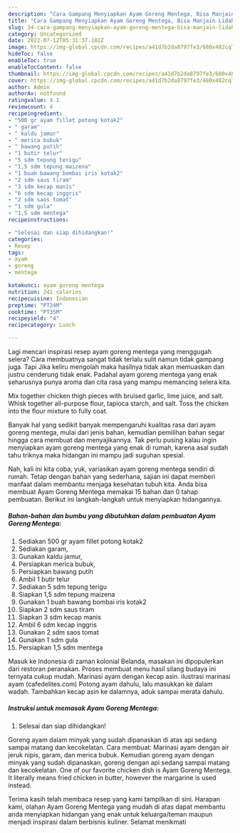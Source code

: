 ```yaml
---
description: "Cara Gampang Menyiapkan Ayam Goreng Mentega, Bisa Manjain Lidah"
title: "Cara Gampang Menyiapkan Ayam Goreng Mentega, Bisa Manjain Lidah"
slug: 34-cara-gampang-menyiapkan-ayam-goreng-mentega-bisa-manjain-lidah
category: Uncategorized
date: 2022-07-12T05:31:37.102Z
image: https://img-global.cpcdn.com/recipes/a41d7b2da8797fe3/680x482cq70/ayam-goreng-mentega-foto-resep-utama.jpg
hideToc: false
enableToc: true
enableTocContent: false
thumbnail: https://img-global.cpcdn.com/recipes/a41d7b2da8797fe3/680x482cq70/ayam-goreng-mentega-foto-resep-utama.jpg
cover: https://img-global.cpcdn.com/recipes/a41d7b2da8797fe3/680x482cq70/ayam-goreng-mentega-foto-resep-utama.jpg
author: Admin
authorAv: notfound
ratingvalue: 4.1
reviewcount: 4
recipeingredient:
- "500 gr ayam fillet potong kotak2"
- " garam"
- " kaldu jamur"
- " merica bubuk"
- " bawang putih"
- "1 butir telur"
- "5 sdm tepung terigu"
- "1,5 sdm tepung maizena"
- "1 buah bawang bombai iris kotak2"
- "2 sdm saus tiram"
- "3 sdm kecap manis"
- "6 sdm kecap inggris"
- "2 sdm saos tomat"
- "1 sdm gula"
- "1,5 sdm mentega"
recipeinstructions:

- "Selesai dan siap dihidangkan!"
categories:
- Resep
tags:
- ayam
- goreng
- mentega

katakunci: ayam goreng mentega 
nutrition: 241 calories
recipecuisine: Indonesian
preptime: "PT24M"
cooktime: "PT35M"
recipeyield: "4"
recipecategory: Lunch

---
```



Lagi mencari inspirasi resep ayam goreng mentega yang menggugah selera? Cara membuatnya sangat tidak terlalu sulit namun tidak gampang juga. Tapi Jika keliru mengolah maka hasilnya tidak akan memuaskan dan justru cenderung tidak enak. Padahal ayam goreng mentega yang enak seharusnya punya aroma dan cita rasa yang mampu memancing selera kita.


Mix together chicken thigh pieces with bruised garlic, lime juice, and salt. Whisk together all-purpose flour, tapioca starch, and salt. Toss the chicken into the flour mixture to fully coat.

Banyak hal yang sedikit banyak mempengaruhi kualitas rasa dari ayam goreng mentega, mulai dari jenis bahan, kemudian pemilihan bahan segar hingga cara membuat dan menyajikannya. Tak perlu pusing kalau ingin menyiapkan ayam goreng mentega yang enak di rumah, karena asal sudah tahu triknya maka hidangan ini mampu jadi suguhan spesial.


Nah, kali ini kita coba, yuk, variasikan ayam goreng mentega sendiri di rumah. Tetap dengan bahan yang sederhana, sajian ini dapat memberi manfaat dalam membantu menjaga kesehatan tubuh kita. Anda bisa membuat Ayam Goreng Mentega memakai 15 bahan dan 0 tahap pembuatan. Berikut ini langkah-langkah untuk menyiapkan hidangannya.

<!--inarticleads1-->

##### Bahan-bahan dan bumbu yang dibutuhkan dalam pembuatan Ayam Goreng Mentega:

1. Sediakan 500 gr ayam fillet potong kotak2
1. Sediakan  garam,
1. Gunakan  kaldu jamur,
1. Persiapkan  merica bubuk,
1. Persiapkan  bawang putih
1. Ambil 1 butir telur
1. Sediakan 5 sdm tepung terigu
1. Siapkan 1,5 sdm tepung maizena
1. Gunakan 1 buah bawang bombai iris kotak2
1. Siapkan 2 sdm saus tiram
1. Siapkan 3 sdm kecap manis
1. Ambil 6 sdm kecap inggris
1. Gunakan 2 sdm saos tomat
1. Gunakan 1 sdm gula
1. Persiapkan 1,5 sdm mentega


Masuk ke Indonesia di zaman kolonial Belanda, masakan ini dipopulerkan dari restoran peranakan. Proses membuat menu hasil silang budaya ini ternyata cukup mudah. Marinasi ayam dengan kecap asin. ilustrasi marinasi ayam (cafedelites.com) Potong ayam dahulu, lalu masukkan ke dalam wadah. Tambahkan kecap asin ke dalamnya, aduk sampai merata dahulu. 

<!--inarticleads2-->

##### Instruksi untuk memasak Ayam Goreng Mentega:


1. Selesai dan siap dihidangkan!

Goreng ayam dalam minyak yang sudah dipanaskan di atas api sedang sampai matang dan kecokelatan. Cara membuat: Marinasi ayam dengan air jeruk nipis, garam, dan merica bubuk. Kemudian goreng ayam dengan minyak yang sudah dipanaskan, goreng dengan api sedang sampai matang dan kecokelatan. One of our favorite chicken dish is Ayam Goreng Mentega. It literally means fried chicken in butter, however the margarine is used instead. 

Terima kasih telah membaca resep yang kami tampilkan di sini. Harapan kami, olahan Ayam Goreng Mentega yang mudah di atas dapat membantu anda menyiapkan hidangan yang enak untuk keluarga/teman maupun menjadi inspirasi dalam berbisnis kuliner. Selamat menikmati
